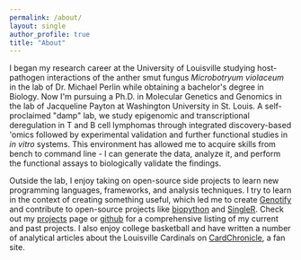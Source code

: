 ```yaml
---
permalink: /about/
layout: single
author_profile: true
title: "About"
---
```


I began my research career at the University of Louisville studying host-pathogen interactions of the anther smut fungus *Microbotryum violaceum* in the lab of Dr. Michael Perlin while obtaining a bachelor's degree in Biology. Now I'm pursuing a Ph.D. in Molecular Genetics and Genomics in the lab of Jacqueline Payton at Washington University in St. Louis. A self-proclaimed "damp" lab, we study epigenomic and transcriptional deregulation in T and B cell lymphomas through integrated discovery-based 'omics followed by experimental validation and further functional studies in *in vitro* systems. This environment has allowed me to acquire skills from bench to command line - I can generate the data, analyze it, and perform the functional assays to biologically validate the findings.

Outside the lab, I enjoy taking on open-source side projects to learn new programming languages, frameworks, and analysis techniques. I try to learn in the context of creating something useful, which led me to create [Genotify](https://github.com/j-andrews7/Genotify) and contribute to open-source projects like [biopython](https://biopython.org/) and [SingleR](https://bioconductor.org/packages/devel/bioc/html/SingleR.html). Check out my [projects](https://j-andrews7.github.io/projects/) page or [github](https://github.com/j-andrews7) for a comprehensive listing of my current and past projects. I also enjoy college basketball and have written a number of analytical articles about the Louisville Cardinals on [CardChronicle](https://www.cardchronicle.com), a fan site. 